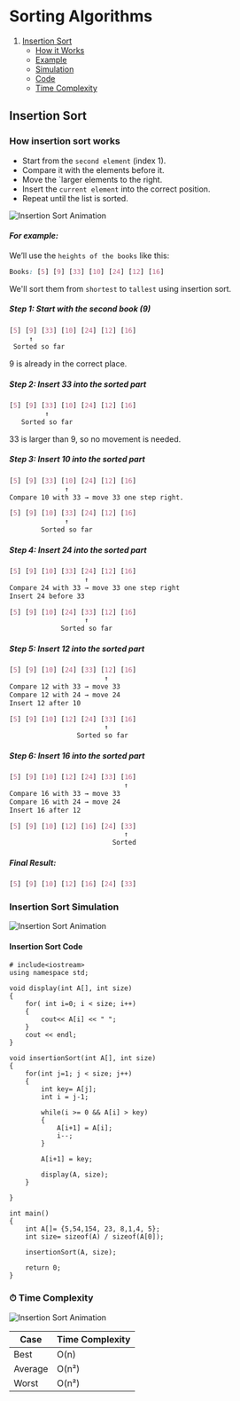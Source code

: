 # Sorting Algorithms

1. [Insertion Sort](#insertion-sort)
   - [How it Works](#how-insertion-sort-works)
   - [Example](#for-example)
   - [Simulation](#insertion-sort-simulation)
   - [Code](#insertion-sort-code)
   - [Time Complexity](#⏱-time-complexity)

## Insertion Sort

### How insertion sort works
- Start from the `second element` (index 1).
- Compare it with the elements before it.
- Move the `larger elements to the right.
- Insert the `current element` into the correct position.
- Repeat until the list is sorted.

![Insertion Sort Animation](images/insertion-sort.gif)
#### ***For example:***
We’ll use the `heights of the books` like this:
```css
Books: [5] [9] [33] [10] [24] [12] [16]
```
We'll sort them from `shortest` to `tallest` using insertion sort.
##### Step 1: Start with the second book (9)
```css
[5] [9] [33] [10] [24] [12] [16]
     ↑
 Sorted so far
```
9 is already in the correct place.
##### Step 2: Insert 33 into the sorted part
```css
[5] [9] [33] [10] [24] [12] [16]
         ↑
   Sorted so far
```
33 is larger than 9, so no movement is needed.
##### Step 3: Insert 10 into the sorted part
```css
[5] [9] [33] [10] [24] [12] [16]
              ↑
Compare 10 with 33 → move 33 one step right.
```
```css
[5] [9] [10] [33] [24] [12] [16]
              ↑
        Sorted so far
```
##### Step 4: Insert 24 into the sorted part
```css
[5] [9] [10] [33] [24] [12] [16]
                   ↑
Compare 24 with 33 → move 33 one step right
Insert 24 before 33
```
```css
[5] [9] [10] [24] [33] [12] [16]
                   ↑
             Sorted so far
```
##### Step 5: Insert 12 into the sorted part
```css
[5] [9] [10] [24] [33] [12] [16]
                        ↑
Compare 12 with 33 → move 33  
Compare 12 with 24 → move 24  
Insert 12 after 10
```
```css
[5] [9] [10] [12] [24] [33] [16]
                        ↑
                 Sorted so far
```
##### Step 6: Insert 16 into the sorted part
```css
[5] [9] [10] [12] [24] [33] [16]
                             ↑
Compare 16 with 33 → move 33  
Compare 16 with 24 → move 24  
Insert 16 after 12
```
```css
[5] [9] [10] [12] [16] [24] [33]
                             ↑
                          Sorted
```
##### Final Result: 
```css
[5] [9] [10] [12] [16] [24] [33]
```
### Insertion Sort Simulation

![Insertion Sort Animation](images/insertion-sort.png)
#### Insertion Sort Code
```
# include<iostream>
using namespace std;

void display(int A[], int size)
{
    for( int i=0; i < size; i++)
    {
        cout<< A[i] << " ";
    }
    cout << endl;
}

void insertionSort(int A[], int size)
{
    for(int j=1; j < size; j++)
    {
        int key= A[j];
        int i = j-1;

        while(i >= 0 && A[i] > key)
        {
            A[i+1] = A[i];
            i--;
        }

        A[i+1] = key;

        display(A, size);
    }

}

int main()
{
    int A[]= {5,54,154, 23, 8,1,4, 5};
    int size= sizeof(A) / sizeof(A[0]);

    insertionSort(A, size);

    return 0;
}
```


### ⏱ Time Complexity
![Insertion Sort Animation](images/insertion-sort-time-complexity.png)

| Case       | Time Complexity |
|------------|-----------------|
| Best       | O(n)            |
| Average    | O(n²)           |
| Worst      | O(n²)           |


